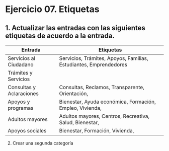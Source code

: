 

# Ejercicio 07. Etiquetas

## 1. Actualizar las entradas con las siguientes etiquetas de acuerdo a la entrada.

| Entrada | Etiquetas |
|--|--|
| Servicios al Ciudadano | Servicios, Trámites, Apoyos, Familias, Estudiantes, Emprendedores|
| Trámites y Servicios | 
| Consultas y Aclaraciones | Consultas, Reclamos, Transparente, Orientación, |
| Apoyos y programas | Bienestar, Ayuda económica, Formación, Empleo, Vivienda, | 
| Adultos mayores | Adultos mayores,  Centros, Recreativa, Salud, Bienestar, |
| Apoyos sociales | Bienestar, Formación, Vivienda,  |

2. Crear una segunda categoría

<!--stackedit_data:
eyJoaXN0b3J5IjpbMzE2NTk4NjgwXX0=
-->